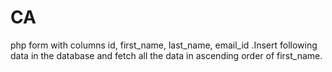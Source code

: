 # CA
php form with columns id, first_name, last_name, email_id .Insert following data in the database and fetch all the data in ascending order of first_name.
